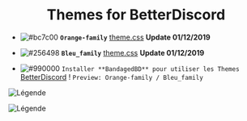 <h1 align="center">Themes for BetterDiscord</h1>

- ![#bc7c00](https://placehold.it/15/bc7c00/b5e853?text=+) **`Orange-family`** [theme.css](https://bibitor31.github.io/Bibitor-Themes/Orange-family.theme.css)  **Update 01/12/2019**
- ![#256498](https://placehold.it/15/256498/b5e853?text=+) **`Bleu_family`** [theme.css](https://bibitor31.github.io/Bibitor-Themes/Bleu_family.theme.css)  **Update 01/12/2019**

- ![#990000](https://placehold.it/15/990000/b5e853?text=+) `Installer **BandagedBD** pour utiliser les Themes`  [BetterDiscord](https://betterdiscord.net/home/) !
`Preview: Orange-family / Bleu_family`

![Légende](https://i.imgur.com/OxNaNFO.png)

![Légende](https://i.imgur.com/budElif.png)
